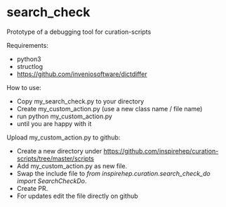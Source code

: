 # search_check
Prototype of a debugging tool for curation-scripts

Requirements:
* python3
* structlog
* https://github.com/inveniosoftware/dictdiffer

How to use:
* Copy my_search_check.py to your directory
* Create my_custom_action.py (use a new class name / file name)
* run python my_custom_action.py
* until you are happy with it

Upload my_custom_action.py to github:
* Create a new directory under https://github.com/inspirehep/curation-scripts/tree/master/scripts 
* Add my_custom_action.py as new file. 
* Swap the include file to *from inspirehep.curation.search_check_do import SearchCheckDo*.
* Create PR.
* For updates edit the file directly on github
